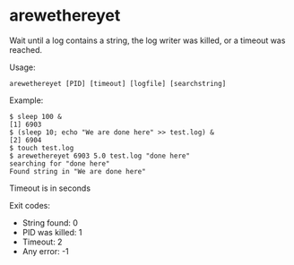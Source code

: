 # arewethereyet
Wait until a log contains a string, the log writer was killed, or a timeout was reached.

Usage: 
```
arewethereyet [PID] [timeout] [logfile] [searchstring]
```

Example:
```
$ sleep 100 &
[1] 6903
$ (sleep 10; echo "We are done here" >> test.log) &
[2] 6904
$ touch test.log
$ arewethereyet 6903 5.0 test.log "done here"
searching for "done here"
Found string in "We are done here"
```
Timeout is in seconds

Exit codes:
 * String found: 0
 * PID was killed: 1
 * Timeout: 2
 * Any error: -1
